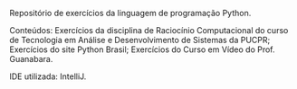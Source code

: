 Repositório de exercícios da linguagem de programação Python.

Conteúdos:  Exercícios da disciplina de Raciocínio Computacional do curso de Tecnologia em Análise e Desenvolvimento de Sistemas da PUCPR; Exercícios do site Python Brasil; Exercícios do Curso em Vídeo do Prof. Guanabara. 

IDE utilizada: IntelliJ.
